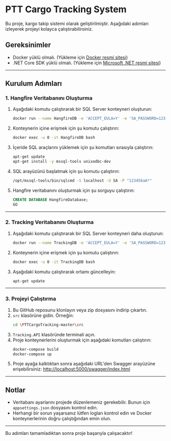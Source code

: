 # PTT Cargo Tracking System

Bu proje, kargo takip sistemi olarak geliştirilmiştir. Aşağıdaki adımları izleyerek projeyi kolayca çalıştırabilirsiniz.

## Gereksinimler
- Docker yüklü olmalı. (Yükleme için [Docker resmi sitesi](https://www.docker.com/get-started))
- .NET Core SDK yüklü olmalı. (Yükleme için [Microsoft .NET resmi sitesi](https://dotnet.microsoft.com/))

---

## Kurulum Adımları

### 1. Hangfire Veritabanını Oluşturma
1. Aşağıdaki komutu çalıştırarak bir SQL Server konteyneri oluşturun:
    ```bash
    docker run --name HangfireDB -e 'ACCEPT_EULA=Y' -e 'SA_PASSWORD=123456aA*' -p 51434:1433 -d mcr.microsoft.com/mssql/server:2019-latest
    ```
2. Konteynerin içine erişmek için şu komutu çalıştırın:
    ```bash
    docker exec -u 0 -it HangfireDB bash
    ```
3. İçeride SQL araçlarını yüklemek için şu komutları sırasıyla çalıştırın:
    ```bash
    apt-get update
    apt-get install -y mssql-tools unixodbc-dev
    ```
4. SQL arayüzünü başlatmak için şu komutu çalıştırın:
    ```bash
    /opt/mssql-tools/bin/sqlcmd -S localhost -U SA -P "123456aA*"
    ```
5. Hangfire veritabanını oluşturmak için şu sorguyu çalıştırın:
    ```sql
    CREATE DATABASE HangfireDatabase;
    GO
    ```

---

### 2. Tracking Veritabanını Oluşturma
1. Aşağıdaki komutu çalıştırarak bir SQL Server konteyneri daha oluşturun:
    ```bash
    docker run --name TrackingDB -e 'ACCEPT_EULA=Y' -e 'SA_PASSWORD=123456aA*' -p 51433:1433 -d mcr.microsoft.com/mssql/server:2019-latest
    ```
2. Konteynerin içine erişmek için şu komutu çalıştırın:
    ```bash
    docker exec -u 0 -it TrackingDB bash
    ```
3. Aşağıdaki komutu çalıştırarak ortamı güncelleyin:
    ```bash
    apt-get update
    ```

---

### 3. Projeyi Çalıştırma
1. Bu GitHub reposunu klonlayın veya zip dosyasını indirip çıkartın.
2. `src` klasörüne gidin. Örneğin:
    ```bash
    cd \PTTCargoTracking-master\src
    ```
3. `Tracking.API` klasöründe terminali açın.
4. Proje konteynerlerini oluşturmak için aşağıdaki komutları çalıştırın:
    ```bash
    docker-compose build
    docker-compose up
    ```
5. Proje ayağa kalktıktan sonra aşağıdaki URL'den Swagger arayüzüne erişebilirsiniz:
    [http://localhost:5000/swagger/index.html](http://localhost:5000/swagger/index.html)

---

## Notlar
- Veritabanı ayarlarını projede düzenlemeniz gerekebilir. Bunun için `appsettings.json` dosyasını kontrol edin.
- Herhangi bir sorun yaşarsanız lütfen logları kontrol edin ve Docker konteynerlerinin doğru çalıştığından emin olun.

---

Bu adımları tamamladıktan sonra proje başarıyla çalışacaktır!
